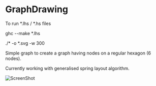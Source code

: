 GraphDrawing
============
To run *.lhs / *.hs files

ghc --make *.lhs

./* -o *.svg -w 300

Simple graph to create a graph having nodes on a regular hexagon (6 nodes).

Currently working with generalised spring layout algorithm.

![ScreenShot](https://{http://projects.haskell.org/diagrams/doc/images/be89c2f6b4436ad7.png})
